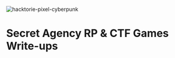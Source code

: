 ![hacktorie-pixel-cyberpunk](https://user-images.githubusercontent.com/117080369/210135695-7dc9c86c-08c1-4351-b95c-f8d54ed758c5.png)

# Secret Agency RP & CTF Games Write-ups
